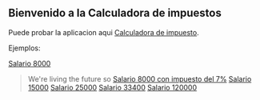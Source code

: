 ## Bienvenido a la Calculadora de impuestos

Puede probar la aplicacion aqui [Calculadora de impuesto](https://lexaguilar.github.io/TaxsCalculator/).

Ejemplos: 

[Salario 8000](https://lexaguilar.github.io/TaxsCalculator/images/tax8000.gif)
> We're living the future so
[Salario 8000 con impuesto del 7%](https://lexaguilar.github.io/TaxsCalculator/images/tax8000_7.gif)
[Salario 15000](https://lexaguilar.github.io/TaxsCalculator/images/tax15000.gif)
[Salario 25000](https://lexaguilar.github.io/TaxsCalculator/images/tax25000.gif)
[Salario 33400](https://lexaguilar.github.io/TaxsCalculator/images/tax33400.gif)
[Salario 120000](https://lexaguilar.github.io/TaxsCalculator/images/tax120000.gif)
